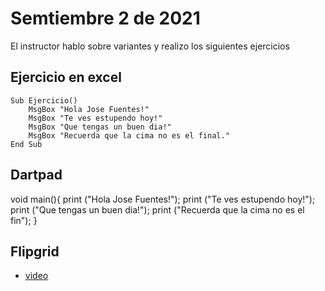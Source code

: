 # Semtiembre 2 de 2021

El instructor hablo sobre variantes y realizo los siguientes ejercicios

## Ejercicio en excel 

```
Sub Ejercicio()
    MsgBox "Hola Jose Fuentes!"
    MsgBox "Te ves estupendo hoy!"
    MsgBox "Que tengas un buen dia!"
    MsgBox "Recuerda que la cima no es el final."
End Sub
```
## Dartpad

void main(){
   print ("Hola Jose Fuentes!");
   print ("Te ves estupendo hoy!");
   print ("Que tengas un buen dia!");
   print ("Recuerda que la cima no es el fin");
 }

## Flipgrid

- [video]()